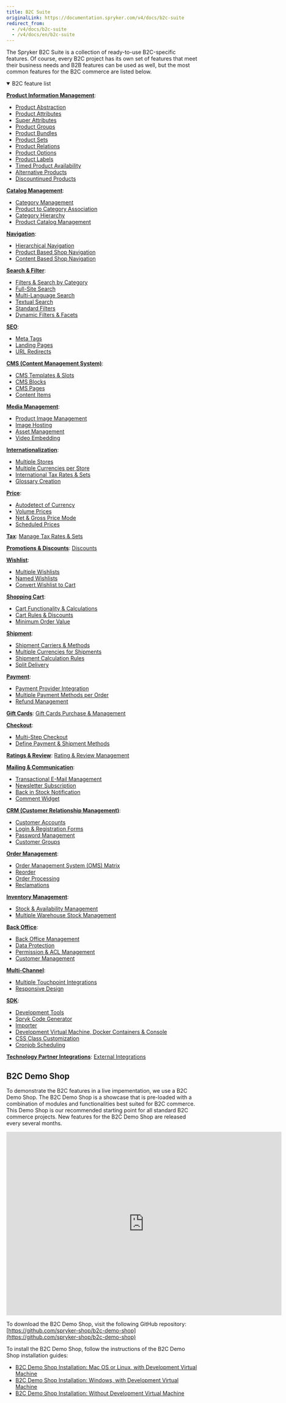 ```yaml
---
title: B2C Suite
originalLink: https://documentation.spryker.com/v4/docs/b2c-suite
redirect_from:
  - /v4/docs/b2c-suite
  - /v4/docs/en/b2c-suite
---
```


The Spryker B2С Suite is a collection of ready-to-use B2С-specific features. Of course, every B2С project has its own set of features that meet their business needs and B2B features can be used as well, but the most common features for the B2C commerce are listed below.

<details open>
<summary>B2C feature list</summary>

[**Product Information Management**](/docs/scos/dev/features/202001.0/product-information-management/product-informa):

* [Product Abstraction](/docs/scos/dev/features/202001.0/product-information-management/product-abstrac)
* [Product Attributes](/docs/scos/dev/features/202001.0/product-information-management/product-attribu)
* [Super Attributes](/docs/scos/dev/features/202001.0/product-information-management/super-attribute)
* [Product Groups](/docs/scos/dev/features/202001.0/product-information-management/product-group)
* [Product Bundles](/docs/scos/dev/features/202001.0/product-information-management/product-bundle)
* [Product Sets](/docs/scos/dev/features/202001.0/product-information-management/product-set)
* [Product Relations](/docs/scos/dev/features/202001.0/product-information-management/product-relations/product-relatio)
* [Product Options](https://documentation.spryker.com/v4/docs/product-options-2)
* [Product Labels](/docs/scos/dev/features/202001.0/product-information-management/product-label)
* [Timed Product Availability](/docs/scos/dev/features/202001.0/product-information-management/timed-product-availability-feature-overview/product-ttl)
* [Alternative Products](/docs/scos/dev/features/202001.0/product-information-management/alternative-products/alternative-pro)
* [Discountinued Products](/docs/scos/dev/features/202001.0/product-information-management/discontinued-products/discontinued-pr)

[**Catalog Management**](/docs/scos/dev/features/202001.0/catalog-management/catalog-managem):

* [Category Management](https://documentation.spryker.com/v4/docs/category-management-201903)
* [Product to Category Association](/docs/scos/dev/features/202001.0/catalog-management/product-to-cate)
* [Category Hierarchy](/docs/scos/dev/features/202001.0/catalog-management/define-category)
* [Product Catalog Management](/docs/scos/dev/features/202001.0/catalog-management/product-catalog)

[**Navigation**](/docs/scos/dev/features/202001.0/navigation/navigation):

* [Hierarchical Navigation](/docs/scos/dev/features/202001.0/navigation/hierarchical-na)
* [Product Based Shop Navigation](/docs/scos/dev/features/202001.0/navigation/product-based-s)
* [Content Based Shop Navigation](/docs/scos/dev/features/202001.0/navigation/content-based-s)

[**Search & Filter**](/docs/scos/dev/features/202001.0/search-and-filter/search-filter):

* [Filters & Search by Category](/docs/scos/dev/features/202001.0/search-and-filter/filter-search-b)
* [Full-Site Search](/docs/scos/dev/features/202001.0/search-and-filter/full-site-searc)
* [Multi-Language Search](/docs/scos/dev/features/202001.0/search-and-filter/multi-language-)
* [Textual Search](/docs/scos/dev/features/202001.0/search-and-filter/textual-search)
* [Standard Filters](/docs/scos/dev/features/202001.0/search-and-filter/standard-filter)
* [Dynamic Filters & Facets](/docs/scos/dev/features/202001.0/search-and-filter/dynamic-filter-)

[**SEO**](/docs/scos/dev/features/202001.0/seo/seo):

* [Meta Tags](/docs/scos/dev/features/202001.0/seo/meta-tags)
* [Landing Pages](/docs/scos/dev/features/202001.0/seo/landing-pages)
* [URL Redirects](/docs/scos/dev/features/202001.0/seo/url-redirects)

[**CMS (Content Management System)**](/docs/scos/dev/features/202001.0/cms/cms):

* [CMS Templates & Slots](/docs/scos/dev/features/202001.0/cms/templates-and-slots/templates-slots)
* [CMS Blocks](/docs/scos/dev/features/202001.0/cms/cms-block/cms-block)
* [CMS Pages](/docs/scos/dev/features/202001.0/cms/cms-page/cms-page)
* [Content Items](https://documentation.spryker.com/v4/docs/content-items-201907)

[**Media Management**](/docs/scos/dev/features/202001.0/media-management/media-managemen):

* [Product Image Management](https://documentation.spryker.com/v4/docs/product-image-management-201907)
* [Image Hosting](/docs/scos/dev/features/202001.0/media-management/image-hosting)
* [Asset Management](/docs/scos/dev/features/202001.0/media-management/asset-management/asset-managemen)
* [Video Embedding](/docs/scos/dev/features/202001.0/media-management/video-embedding)

[**Internationalization**](/docs/scos/dev/features/202001.0/internationalization/internationaliz):

* [Multiple Stores](/docs/scos/dev/features/202001.0/internationalization/multiple-stores)
* [Multiple Currencies per Store](/docs/scos/dev/features/202001.0/internationalization/multiple-curren)
* [International Tax Rates & Sets](/docs/scos/dev/features/202001.0/internationalization/international-t)
* [Glossary Creation](/docs/scos/dev/features/202001.0/internationalization/glossary-creation/glossary-creati)

[**Price**](/docs/scos/dev/features/202001.0/price/price):

* [Autodetect of Currency](/docs/scos/dev/features/202001.0/price/auto-detect-cur)
* [Volume Prices](/docs/scos/dev/features/202001.0/price/volume-prices/volume-prices)
* [Net & Gross Price Mode](/docs/scos/dev/features/202001.0/price/net-gross-price)
* [Scheduled Prices](https://documentation.spryker.com/v4/docs/scheduled-prices-201907)

[**Tax**](/docs/scos/dev/features/202001.0/tax/tax):
[Manage Tax Rates & Sets](/docs/scos/dev/features/202001.0/tax/manage-tax-rate)

[**Promotions & Discounts**](/docs/scos/dev/features/202001.0/promotions-and-discounts/promotions-disc):
[Discounts](/docs/scos/dev/features/202001.0/promotions-and-discounts/discount/discount)

[**Wishlist**](/docs/scos/dev/features/202001.0/wishlist/wishlist):

* [Multiple Wishlists](/docs/scos/dev/features/202001.0/wishlist/multiple-wishli)
* [Named Wishlists](/docs/scos/dev/features/202001.0/wishlist/multiple-wishli)
* [Convert Wishlist to Cart](/docs/scos/dev/features/202001.0/wishlist/convert-wishlis)

[**Shopping Cart**](/docs/scos/dev/features/202001.0/shopping-cart/cart):

* [Cart Functionality & Calculations](/docs/scos/dev/features/202001.0/shopping-cart/cart-functionality-and-calculations/cart-functional)
* [Cart Rules & Discounts](/docs/scos/dev/features/202001.0/shopping-cart/cart-rules-disc)
* [Minimum Order Value](https://documentation.spryker.com/v4/docs/minimum-order-value-201903)

[**Shipment**](/docs/scos/dev/features/202001.0/shipment/shipment):

* [Shipment Carriers & Methods](/docs/scos/dev/features/202001.0/shipment/shipment-carrie)
* [Multiple Currencies for Shipments](/docs/scos/dev/features/202001.0/shipment/multiple-curren)
* [Shipment Calculation Rules](/docs/scos/dev/features/202001.0/shipment/shipment-calcul)
* [Split Delivery](/docs/scos/dev/features/202001.0/order-management/split-delivery/split-delivery)

[**Payment**](/docs/scos/dev/features/202001.0/payment/payment):

* [Payment Provider Integration](/docs/scos/dev/features/202001.0/payment/payment-provide)
* [Multiple Payment Methods per Order](https://documentation.spryker.com/v4/docs/payment-methods-overview)
* [Refund Management](/docs/scos/dev/features/202001.0/payment/refund-manageme)

[**Gift Cards**](/docs/scos/dev/features/202001.0/gift-cards/gift-cards):
[Gift Cards Purchase & Management](https://documentation.spryker.com/v4/docs/gift-card-purchase-management-201907)

[**Checkout**](/docs/scos/dev/features/202001.0/checkout/checkout):

* [Multi-Step Checkout](/docs/scos/dev/features/202001.0/checkout/multi-step-checkout/multi-step-chec)
* [Define Payment & Shipment Methods](/docs/scos/dev/features/202001.0/checkout/define-payment-)

[**Ratings & Review**](/docs/scos/dev/features/202001.0/rating-and-reviews/rating-reviews):
[Rating & Review Management](/docs/scos/dev/features/202001.0/rating-and-reviews/rating-revew-ma)

[**Mailing & Communication**](/docs/scos/dev/features/202001.0/mailing-and-communication/mailing-communi):

* [Transactional E-Mail Management](/docs/scos/dev/features/202001.0/mailing-and-communication/transactional-e)
* [Newsletter Subscription](/docs/scos/dev/features/202001.0/mailing-and-communication/newsletter-subs)
* [Back in Stock Notification](https://documentation.spryker.com/v4/docs/product-is-available-again-201903)
* [Comment Widget](https://documentation.spryker.com/v4/docs/comments-201907)

[**CRM (Customer Relationship Management)**](/docs/scos/dev/features/202001.0/customer-relationship-management-crm/crm):

* [Customer Accounts](/docs/scos/dev/features/202001.0/customer-relationship-management-crm/customer-accoun)
* [Login & Registration Forms](https://documentation.spryker.com/v4/docs/login-registration)
* [Password Management](/docs/scos/dev/features/202001.0/customer-relationship-management-crm/password-manage)
* [Customer Groups](/docs/scos/dev/features/202001.0/customer-relationship-management-crm/customer-groups/customer-groups)

[**Order Management**](/docs/scos/dev/features/202001.0/order-management/order-managemen):

* [Order Management System (OMS) Matrix](/docs/scos/dev/features/202001.0/order-management/oms-matrix)
* [Reorder](/docs/scos/dev/features/202001.0/order-management/reorder)
* [Order Processing](/docs/scos/dev/features/202001.0/order-management/order-processin)
* [Reclamations](https://documentation.spryker.com/v4/docs/reclamations-201903)

[**Inventory Management**](/docs/scos/dev/features/202001.0/inventory-management/inventory-manag):

* [Stock & Availability Management](/docs/scos/dev/features/202001.0/inventory-management/stock-availabil)
* [Multiple Warehouse Stock Management](/docs/scos/dev/features/202001.0/inventory-management/multiple-wareho)

[**Back Office**](/docs/scos/dev/features/202001.0/back-office/back-office):

* [Back Office Management](https://documentation.spryker.com/v4/docs/administration-interface)
* [Data Protection](/docs/scos/dev/features/202001.0/back-office/data-protection)
* [Permission & ACL Management](https://documentation.spryker.com/v4/docs/permission-acl)
* [Customer Management](https://documentation.spryker.com/v4/docs/manage-customer-accounts)

[**Multi-Channel**](/docs/scos/dev/features/202001.0/multi-channel/multi-channel):

* [Multiple Touchpoint Integrations](/docs/scos/dev/features/202001.0/multi-channel/multiple-touchp)
* [Responsive Design](/docs/scos/dev/features/202001.0/multi-channel/responsive-desi)

[**SDK**](/docs/scos/dev/features/202001.0/sdk/development):

* [Development Tools](/docs/scos/dev/features/202001.0/sdk/development-tools/development-too)
* [Spryk Code Generator](https://documentation.spryker.com/v4/docs/spryk-201903)
* [Importer](/docs/scos/dev/features/202001.0/sdk/importer)
* [Development Virtual Machine, Docker Containers & Console](/docs/scos/dev/features/202001.0/sdk/devvm)
* [CSS Class Customization](/docs/scos/dev/features/202001.0/sdk/css-class-custo)
* [Cronjob Scheduling](/docs/scos/dev/features/202001.0/sdk/cronjob-schedul)

[**Technology Partner Integrations**](/docs/scos/dev/features/202001.0/technology-partner-integrations/technology-part):
[External Integrations](https://documentation.spryker.com/v4/docs/partner-integration)
<br>
</details>

## B2C Demo Shop
To demonstrate the B2C features in a live impementation, we use a B2C Demo Shop. The B2C Demo Shop is a showcase that is pre-loaded with a combination of modules and functionalities best suited for B2C commerce. This Demo Shop is our recommended starting point for all standard B2C commerce projects. New features for the B2C Demo Shop are released every several months.

<iframe src="https://fast.wistia.net/embed/iframe/uv4rj9o34p" title="B2C Demo Shop Overview" allowtransparency="true" frameborder="0" scrolling="no" class="wistia_embed" name="wistia_embed" allowfullscreen="0" mozallowfullscreen="0" webkitallowfullscreen="0" oallowfullscreen="0" msallowfullscreen="0" width="720" height="480"></iframe>
    
To download the B2C Demo Shop, visit the following GitHub repository: [https://github.com/spryker-shop/b2c-demo-shop](https://github.com/spryker-shop/b2c-demo-shop)
    
To install the B2C Demo Shop, follow the instructions of the B2C Demo Shop installation guides:

* [B2C Demo Shop Installation: Mac OS or Linux, with Development Virtual Machine](https://documentation.spryker.com/v4/docs/installation-guide-b2c)
* [B2C Demo Shop Installation: Windows, with Development Virtual Machine](/docs/scos/dev/developer-guides/202001.0/installation/b2c-demo-shop-installation-guides/b2c-demo-shop-i)
* [B2C Demo Shop Installation: Without Development Virtual Machine](/docs/scos/dev/developer-guides/202001.0/installation/b2c-demo-shop-installation-guides/b2c-demo-shop-i)

